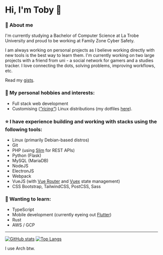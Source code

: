 # Hi, I'm Toby 👋

### 🙋 About me

I'm currently studying a Bachelor of Computer Science at La Trobe University and proud to be working at Family Zone Cyber Safety.

I am always working on personal projects as I believe working directly with new tools is the best way to learn them. I'm currently working on two large projects with a friend from uni - a social network for gamers and a studies tracker. I love connecting the dots, solving problems, improving workflows, etc.

Read my [gists](https://gist.github.com/tobyscott25).

### 🔭 My personal hobbies and interests:
- Full stack web development
- Customising (*["ricing"](https://www.reddit.com/r/unixporn)*) Linux distributions (my dotfiles [here](https://github.com/tobyscott25/dotfiles)).

### ⭐ I have experience building and working with stacks using the following tools:
- Linux (primarily Debian-based distros)
- Git
- PHP (using [Slim](https://www.slimframework.com/docs/v4/) for REST APIs)
- Python (Flask)
- MySQL (MariaDB)
- NodeJS
- ElectronJS
- Webpack
- VueJS (with [Vue Router](https://router.vuejs.org/guide/) and [Vuex](https://vuex.vuejs.org/guide/) state management)
- CSS Bootstrap, TailwindCSS, PostCSS, Sass

### 🌱 Wanting to learn:
- TypeScript
- Mobile development (currently eyeing out [Flutter](https://flutter.dev/))
- Rust
- AWS / GCP


---

[![GitHub stats](https://github-readme-stats.vercel.app/api?username=tobyscott25&theme=material-palenight&hide_border=true&count_private=true&include_all_commits=true&show_icons=true&include_all_commits=true&hide_rank=true)](https://github.com/anuraghazra/github-readme-stats)
[![Top Langs](https://github-readme-stats.vercel.app/api/top-langs/?username=tobyscott25&theme=material-palenight&hide_border=true&layout=compact&langs_count=8)](https://github.com/anuraghazra/github-readme-stats)

I use Arch btw.
